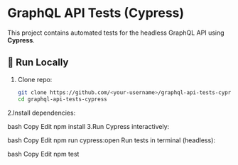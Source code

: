 # GraphQL API Tests (Cypress)

This project contains automated tests for the headless GraphQL API using **Cypress**.

## 🚀 Run Locally

1. Clone repo:
   ```bash
   git clone https://github.com/<your-username>/graphql-api-tests-cypress.git
   cd graphql-api-tests-cypress
2.Install dependencies:

bash
Copy
Edit
npm install
3.Run Cypress interactively:

bash
Copy
Edit
npm run cypress:open
Run tests in terminal (headless):

bash
Copy
Edit
npm test
